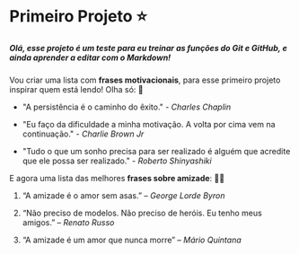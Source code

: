 #  Primeiro Projeto :star: #

##### Olá, esse projeto é um teste para eu treinar as funções do Git e GitHub, e ainda aprender a editar com o Markdown! #####

Vou criar uma lista com **frases motivacionais**, para esse primeiro projeto inspirar quem está lendo! Olha só: :eyes:

- "A persistência é o caminho do êxito." - _Charles Chaplin_

- "Eu faço da dificuldade a minha motivação. A volta por cima vem na continuação." - _Charlie Brown_ _Jr_
- "Tudo o que um sonho precisa para ser realizado é alguém que acredite que ele possa ser realizado." - _Roberto Shinyashiki_

E agora uma lista das melhores **frases sobre amizade**: :dancing_women:

1. “A amizade é o amor sem asas.” – _George Lorde Byron_

2. “Não preciso de modelos. Não preciso de heróis. Eu tenho meus amigos.” – *Renato Russo*

3. “A amizade é um amor que nunca morre” – *Mário Quintana*

   
